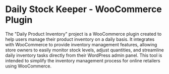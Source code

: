 # Daily Stock Keeper - WooCommerce Plugin
The "Daily Product Inventory" project is a WooCommerce plugin created to help users manage their product inventory on a daily basis. 
It integrates with WooCommerce to provide inventory management features, allowing store owners to easily monitor stock levels, adjust quantities, and streamline daily inventory tasks directly from their WordPress admin panel. 
This tool is intended to simplify the inventory management process for online retailers using WooCommerce.


